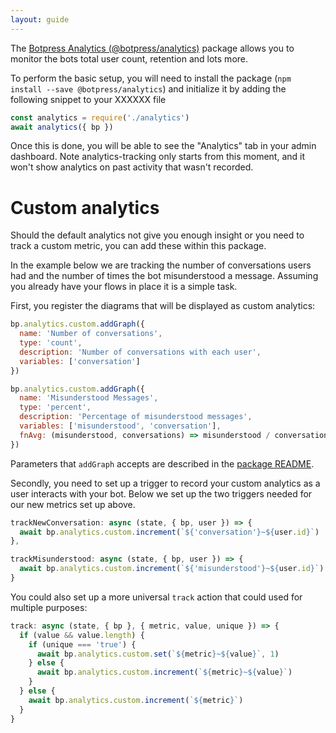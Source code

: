 ```yaml
---
layout: guide
---
```


The [Botpress Analytics (@botpress/analytics)](https://github.com/botpress/botpress/tree/master/packages/functionals/botpress-analytics) package allows you to monitor the bots total user count, retention and lots more.

To perform the basic setup, you will need to install the package (`npm install --save @botpress/analytics`) and initialize it by adding the following snippet to your XXXXXX file

```js
const analytics = require('./analytics')
await analytics({ bp })
```

Once this is done, you will be able to see the "Analytics" tab in your admin dashboard. Note analytics-tracking only starts from this moment, and it won't show analytics on past activity that wasn't recorded.

# Custom analytics

Should the default analytics not give you enough insight or you need to track a custom metric, you can add these within this package.

In the example below we are tracking the number of conversations users had and the number of times the bot misunderstood a message.
Assuming you already have your flows in place it is a simple task.

First, you register the diagrams that will be displayed as custom analytics:

```js
bp.analytics.custom.addGraph({
  name: 'Number of conversations',
  type: 'count',
  description: 'Number of conversations with each user',
  variables: ['conversation']
})

bp.analytics.custom.addGraph({
  name: 'Misunderstood Messages',
  type: 'percent',
  description: 'Percentage of misunderstood messages',
  variables: ['misunderstood', 'conversation'],
  fnAvg: (misunderstood, conversations) => misunderstood / conversations
})
```

Parameters that `addGraph` accepts are described in the [package README](https://github.com/botpress/botpress/tree/master/packages/functionals/botpress-analytics).

Secondly, you need to set up a trigger to record your custom analytics as a user interacts with your bot. Below we set up the two triggers needed for our new metrics set up above.

```js
trackNewConversation: async (state, { bp, user }) => {
  await bp.analytics.custom.increment(`${'conversation'}~${user.id}`)
},

trackMisunderstood: async (state, { bp, user }) => {
  await bp.analytics.custom.increment(`${'misunderstood'}~${user.id}`)
}
```

You could also set up a more universal `track` action that could used for multiple purposes:

```js
track: async (state, { bp }, { metric, value, unique }) => {
  if (value && value.length) {
    if (unique === 'true') {
      await bp.analytics.custom.set(`${metric}~${value}`, 1)
    } else {
      await bp.analytics.custom.increment(`${metric}~${value}`)
    }
  } else {
    await bp.analytics.custom.increment(`${metric}`)
  }
}
```
